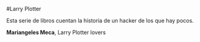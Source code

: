 #Larry Plotter

Esta serie de libros cuentan la historia de un hacker de los que hay pocos.

**Mariangeles Meca**, Larry Plotter lovers

